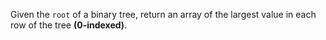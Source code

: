 Given the `root` of a binary tree, return an array of the largest value in each row of the tree **(0-indexed)**.